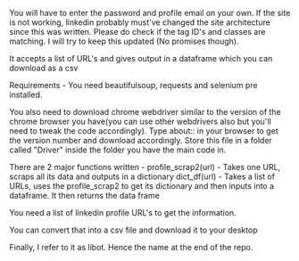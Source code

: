 You will have to enter the password and profile email on your own. If the site is not working, linkedin probably must've 
changed the site architecture since this was written.
Please do check if the tag ID's and classes are matching. 
I will try to keep this updated (No promises though).

It accepts a list of URL's and gives output in a dataframe which you can download as a csv

Requirements - 
You need beautifulsoup, requests and selenium pre installed.

You also need to download chrome webdriver similar to the version of the chrome browser you have(you can use other webdrivers also but you'll need to tweak the code accordingly). Type about:: in your browser to get the version number and download accordingly.
Store this file in a folder called "Driver" inside the folder you have the main code in.

There are 2 major functions written - 
profile_scrap2(url) - Takes one URL, scraps all its data and outputs in a dictionary
dict_df(url) - Takes a list of URLs, uses the profile_scrap2 to get its dictionary and then inputs into a dataframe. It then returns the data frame

You need a list of linkedin profile URL's to get the information.

You can convert that into a csv file and download it to your desktop

Finally, I refer to it as libot. Hence the name at the end of the repo.
